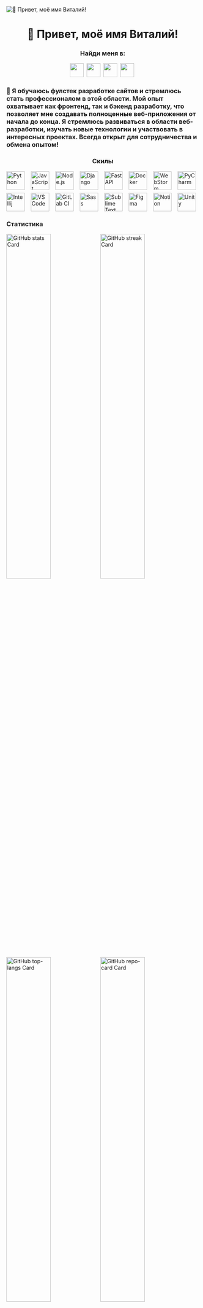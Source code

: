 ![👋 Привет, моё имя Виталий!](https://user-images.githubusercontent.com/10498744/210012254-234538ff-d198-48aa-8964-37e6fd45d227.gif)

<div id="toc">
  <ul align="center" style="list-style: none">
    <summary>
      <h1>
        👋 Привет, моё имя Виталий!
      </h1>
    </summary>
  </ul>
</div>

**<h3 align="center">Найди меня в:</h3>** 
<p align="center"><a href="https://github.com/VintlGvard" target="_blank"><img src="https://img.shields.io/badge/GitHub-100000?style=for-the-badge&logo=github&logoColor=white" height="36" style="margin-right: 4px"></a> <a href="https://www.tiktok.com/@VintlGvard" target="_blank"><img src="https://img.shields.io/badge/TikTok-000000?style=for-the-badge&logo=tiktok&logoColor=white" height="36" style="margin-right: 4px"></a> <a href="https://twitter.com/VintlGvard" target="_blank"><img src="https://img.shields.io/badge/Twitter-000000?style=for-the-badge&logo=X&logoColor=white" height="36" style="margin-right: 4px"></a> <a href="https://www.youtube.com/@VintlGvard" target="_blank"><img src="https://img.shields.io/badge/YouTube-FF0000?style=for-the-badge&logo=youtube&logoColor=white" height="36" style="margin-right: 4px"></a></p>

 **<h3 align="left">🚀 Я обучаюсь фулстек разработке сайтов и стремлюсь стать профессионалом в этой области. Мой опыт охватывает как фронтенд, так и бэкенд разработку, что позволяет мне создавать полноценные веб-приложения от начала до конца. Я стремлюсь развиваться в области веб-разработки, изучать новые технологии и участвовать в интересных проектах. Всегда открыт для сотрудничества и обмена опытом!</h3>**

 **<h3 align="center">Скилы</h3>**

<div style="display: flex; flex-wrap: wrap; gap: 8px; align="center"; justify-content: center;"><img src="https://skillicons.dev/icons?i=python" height="48" alt="Python" style="margin-right: 8px"> <img src="https://skillicons.dev/icons?i=javascript" height="48" alt="JavaScript" style="margin-right: 8px"> <img src="https://skillicons.dev/icons?i=nodejs" height="48" alt="Node.js" style="margin-right: 8px"> <img src="https://skillicons.dev/icons?i=django" height="48" alt="Django" style="margin-right: 8px"> <img src="https://skillicons.dev/icons?i=fastapi" height="48" alt="FastAPI" style="margin-right: 8px"> <img src="https://skillicons.dev/icons?i=docker" height="48" alt="Docker" style="margin-right: 8px"> <img src="https://skillicons.dev/icons?i=webstorm" height="48" alt="WebStorm" style="margin-right: 8px"> <img src="https://skillicons.dev/icons?i=pycharm" height="48" alt="PyCharm" style="margin-right: 8px"> <img src="https://skillicons.dev/icons?i=idea" height="48" alt="Intellij" style="margin-right: 8px"> <img src="https://skillicons.dev/icons?i=vscode" height="48" alt="VSCode" style="margin-right: 8px"> <img src="https://skillicons.dev/icons?i=gitlab" height="48" alt="GitLab CI" style="margin-right: 8px"> <img src="https://skillicons.dev/icons?i=sass" height="48" alt="Sass" style="margin-right: 8px"> <img src="https://skillicons.dev/icons?i=sublime" height="48" alt="Sublime Text" style="margin-right: 8px"> <img src="https://skillicons.dev/icons?i=figma" height="48" alt="Figma" style="margin-right: 8px"> <img src="https://skillicons.dev/icons?i=notion" height="48" alt="Notion" style="margin-right: 8px"> <img src="https://skillicons.dev/icons?i=unity" height="48" alt="Unity" style="margin-right: 8px"></div>

 **<h3 align="left">Статистика</h3>**

<p align="left">
  <img width="48%" src="https://github-readme-stats.vercel.app/api?username=vintlgvard&theme=react&hide_title=false&hide_rank=false&show_icons=false&include_all_commits=false&count_private=true&line_height=23&locale=ru" alt="GitHub stats Card" />
  <img width="48%" src="https://streak-stats.demolab.com/?user=vintlgvard&theme=react&hide_border=false&date_format=M+j%5B%2C+Y%5D&mode=weekly&hide_total_contributions=false&hide_current_streak=false&hide_longest_streak=false&card_height=200&locale=ru" alt="GitHub streak Card" />
</p>

<p align="left">
  <img width="48%" src="https://github-readme-stats.vercel.app/api/top-langs?username=vintlgvard&theme=react&hide_title=false&layout=compact&langs_count=6&hide_progress=false&card_width=400&locale=ru" alt="GitHub top-langs Card" />
  <img width="48%" src="https://github-readme-stats.vercel.app/api/pin/?username=vintlgvard&repo=HuntCity&show_owner=true&title_color=fff&text_color=fff&icon_color=fff&locale=ru&theme=react" alt="GitHub repo-card Card" />
</p>
